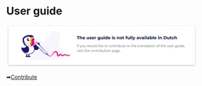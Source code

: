 # User guide

![](.gitbook/assets/translation-many-pages-1-.png)

➡[Contribute](https://prestashop.gitbook.io/howtocontribute/)



